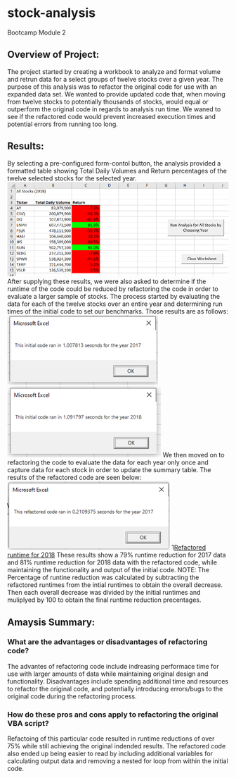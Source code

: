 # stock-analysis
Bootcamp Module 2
## Overview of Project: 
The project started by creating a workbook to analyze and format volume and retrun data for a select groups of twelve stocks over a given year. The purpose of this analysis was to refactor the original code for use with an expanded data set. We wanted to provide updated code that, when moving from twelve stocks to potentially thousands of stocks, would equal or outperform the original code in regards to analysis run time. We waned to see if the refactored code would prevent increased execution times and potential errors from running too long.
## Results: 
By selecting a pre-configured form-contol button, the analysis provided a formatted table showing Total Daily Volumes and Return percentages of the twelve selected stocks for the selected year.
![Workbook image](https://github.com/jmueller187/stock-analysis/blob/main/Resources/AllStocksAnalysisImage.png)
After supplying these results, we were also asked to determine if the runtime of the code could be reduced by refactoring the code in order to evaluate a larger sample of stocks.
The process started by evaluating the data for each of the twelve stocks over an entire year and determining run times of the initial code to set our benchmarks. Those results are as follows:
![Initial runtime for 2017](https://github.com/jmueller187/stock-analysis/blob/main/Resources/InitialTimeAnalysis2017.png)
![Initial runtime for 2018](https://github.com/jmueller187/stock-analysis/blob/main/Resources/InitialTimeAnalysis2018.png)
We then moved on to refactoring the code to evaluate the data for each year only once and capture data for each stock in order to update the summary table. The results of the refactored code are seen below:
![Refactored runtime for 2017](https://github.com/jmueller187/stock-analysis/blob/main/Resources/RefactoredTimeAnalysis2017.png)
1[Refactored runtime for 2018](https://github.com/jmueller187/stock-analysis/blob/main/Resources/RefactoredTimeAnalysis2018.png)
These results show a 79% runtime reduction for 2017 data and 81% runtime reduction for 2018 data with the refactored code, while maintaining the functionality and output of the initial code.
NOTE: The Percentage of runtine reduction was calculated by subtracting the refactored runtimes from the intial runtimes to obtain the overall decrease. Then each overall decrease was divided by the initial runtimes and muliplyed by 100 to obtain the final runtime reduction precentages.
## Amaysis Summary:
### What are the advantages or disadvantages of refactoring code?
The advantes of refactoring code include indreasing performace time for use with larger amounts of data while maintaining original design and functionality. Disadvantages include spending additional time and resources to refactor the original code, and potentially introducing errors/bugs to the original code during the refactoring process.
### How do these pros and cons apply to refactoring the original VBA script?
Refactoing of this particular code resulted in runtime reductions of over 75% while still achieving the original indended results. The refactored code also ended up being easier to read by including additional variables for calculating output data and removing a nested for loop from within the initial code.